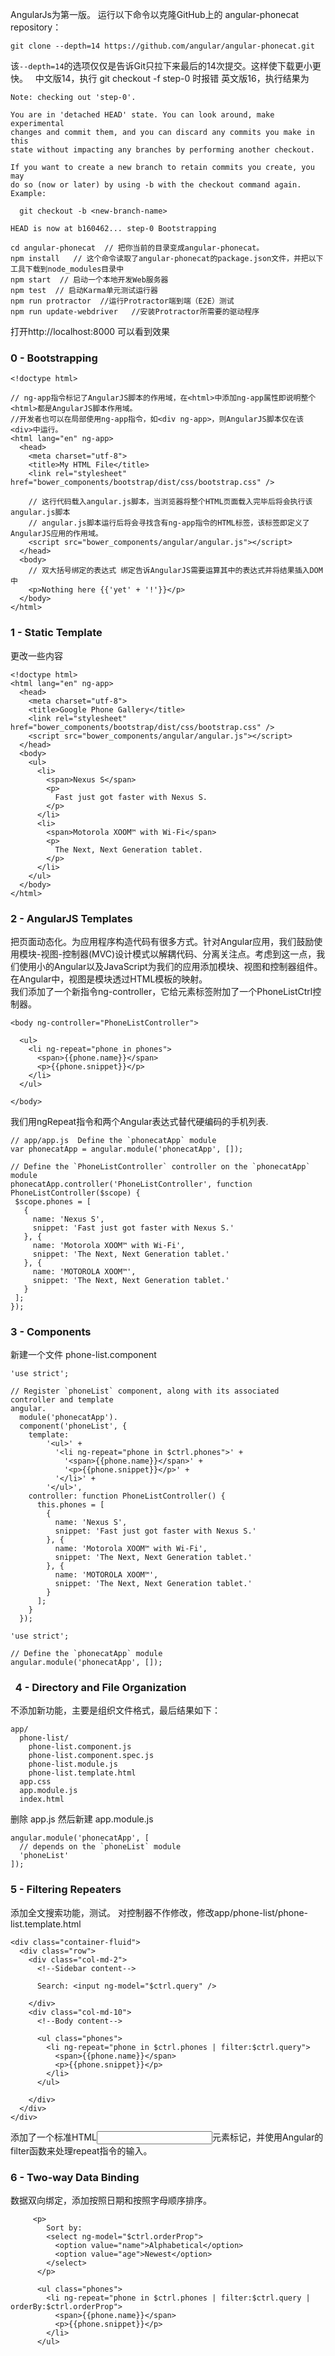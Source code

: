 AngularJs为第一版。
运行以下命令以克隆GitHub上的 angular-phonecat repository：
```
git clone --depth=14 https://github.com/angular/angular-phonecat.git
```
该`--depth=14`的选项仅仅是告诉Git只拉下来最后的14次提交。这样使下载更小更快。  
中文版14，执行 git checkout -f step-0 时报错
英文版16，执行结果为    
```
Note: checking out 'step-0'.

You are in 'detached HEAD' state. You can look around, make experimental
changes and commit them, and you can discard any commits you make in this
state without impacting any branches by performing another checkout.

If you want to create a new branch to retain commits you create, you may
do so (now or later) by using -b with the checkout command again. Example:

  git checkout -b <new-branch-name>

HEAD is now at b160462... step-0 Bootstrapping
```

```
cd angular-phonecat  // 把你当前的目录变成angular-phonecat。    
npm install   // 这个命令读取了angular-phonecat的package.json文件，并把以下工具下载到node_modules目录中   
npm start  // 启动一个本地开发Web服务器
npm test  // 启动Karma单元测试运行器
npm run protractor  //运行Protractor端到端（E2E）测试
npm run update-webdriver   //安装Protractor所需要的驱动程序    
```     

打开http://localhost:8000 可以看到效果   

### 0 - Bootstrapping   
```
<!doctype html>

// ng-app指令标记了AngularJS脚本的作用域，在<html>中添加ng-app属性即说明整个<html>都是AngularJS脚本作用域。
//开发者也可以在局部使用ng-app指令，如<div ng-app>，则AngularJS脚本仅在该<div>中运行。
<html lang="en" ng-app>  
  <head>
    <meta charset="utf-8">
    <title>My HTML File</title>
    <link rel="stylesheet" href="bower_components/bootstrap/dist/css/bootstrap.css" />
    
    // 这行代码载入angular.js脚本，当浏览器将整个HTML页面载入完毕后将会执行该angular.js脚本
    // angular.js脚本运行后将会寻找含有ng-app指令的HTML标签，该标签即定义了AngularJS应用的作用域。
    <script src="bower_components/angular/angular.js"></script>
  </head>
  <body>
    // 双大括号绑定的表达式 绑定告诉AngularJS需要运算其中的表达式并将结果插入DOM中
    <p>Nothing here {{'yet' + '!'}}</p>
  </body>
</html>
```
   
### 1 - Static Template
更改一些内容   
```
<!doctype html>
<html lang="en" ng-app>
  <head>
    <meta charset="utf-8">
    <title>Google Phone Gallery</title>
    <link rel="stylesheet" href="bower_components/bootstrap/dist/css/bootstrap.css" />
    <script src="bower_components/angular/angular.js"></script>
  </head>
  <body>
    <ul>
      <li>
        <span>Nexus S</span>
        <p>
          Fast just got faster with Nexus S.
        </p>
      </li>
      <li>
        <span>Motorola XOOM™ with Wi-Fi</span>
        <p>
          The Next, Next Generation tablet.
        </p>
      </li>
    </ul>
  </body>
</html>
```     

### 2 - AngularJS Templates  
把页面动态化。为应用程序构造代码有很多方式。针对Angular应用，我们鼓励使用模块-视图-控制器(MVC)设计模式以解耦代码、分离关注点。考虑到这一点，我们使用小的Angular以及JavaScript为我们的应用添加模块、视图和控制器组件。  
在Angular中，视图是模块透过HTML模板的映射。  
我们添加了一个新指令ng-controller，它给元素标签<body>附加了一个PhoneListCtrl控制器。
 
```  
<body ng-controller="PhoneListController">

  <ul>
    <li ng-repeat="phone in phones">
      <span>{{phone.name}}</span>
      <p>{{phone.snippet}}</p>
    </li>
  </ul>

</body>   
```  
我们用ngRepeat指令和两个Angular表达式替代硬编码的手机列表. 
 
 ```
 // app/app.js  Define the `phonecatApp` module
var phonecatApp = angular.module('phonecatApp', []);

// Define the `PhoneListController` controller on the `phonecatApp` module
phonecatApp.controller('PhoneListController', function PhoneListController($scope) {
  $scope.phones = [
    {
      name: 'Nexus S',
      snippet: 'Fast just got faster with Nexus S.'
    }, {
      name: 'Motorola XOOM™ with Wi-Fi',
      snippet: 'The Next, Next Generation tablet.'
    }, {
      name: 'MOTOROLA XOOM™',
      snippet: 'The Next, Next Generation tablet.'
    }
  ];
});
```   

###  3 - Components   
新建一个文件 phone-list.component  
```  
'use strict';

// Register `phoneList` component, along with its associated controller and template
angular.
  module('phonecatApp').
  component('phoneList', {
    template:
        '<ul>' +
          '<li ng-repeat="phone in $ctrl.phones">' +
            '<span>{{phone.name}}</span>' +
            '<p>{{phone.snippet}}</p>' +
          '</li>' +
        '</ul>',
    controller: function PhoneListController() {
      this.phones = [
        {
          name: 'Nexus S',
          snippet: 'Fast just got faster with Nexus S.'
        }, {
          name: 'Motorola XOOM™ with Wi-Fi',
          snippet: 'The Next, Next Generation tablet.'
        }, {
          name: 'MOTOROLA XOOM™',
          snippet: 'The Next, Next Generation tablet.'
        }
      ];
    }
  });
```      

```  
'use strict';

// Define the `phonecatApp` module
angular.module('phonecatApp', []);
```     

###   4 - Directory and File Organization   
不添加新功能，主要是组织文件格式，最后结果如下：   
```
app/
  phone-list/
    phone-list.component.js
    phone-list.component.spec.js
    phone-list.module.js
    phone-list.template.html
  app.css
  app.module.js
  index.html  
```     

删除 app.js 然后新建 app.module.js   

```
angular.module('phonecatApp', [
  // depends on the `phoneList` module
  'phoneList'
]);
```

### 5 - Filtering Repeaters  
添加全文搜索功能，测试。 对控制器不作修改，修改app/phone-list/phone-list.template.html   
```
<div class="container-fluid">
  <div class="row">
    <div class="col-md-2">
      <!--Sidebar content-->

      Search: <input ng-model="$ctrl.query" />

    </div>
    <div class="col-md-10">
      <!--Body content-->

      <ul class="phones">
        <li ng-repeat="phone in $ctrl.phones | filter:$ctrl.query">
          <span>{{phone.name}}</span>
          <p>{{phone.snippet}}</p>
        </li>
      </ul>

    </div>
  </div>
</div>    
```   
添加了一个标准HTML<input>元素标记，并使用Angular的filter函数来处理repeat指令的输入。    

### 6 - Two-way Data Binding   
数据双向绑定，添加按照日期和按照字母顺序排序。  
```
     <p>
        Sort by:
        <select ng-model="$ctrl.orderProp">
          <option value="name">Alphabetical</option>
          <option value="age">Newest</option>
        </select>
      </p>  
```     

```
      <ul class="phones">
        <li ng-repeat="phone in $ctrl.phones | filter:$ctrl.query | orderBy:$ctrl.orderProp">
          <span>{{phone.name}}</span>
          <p>{{phone.snippet}}</p>
        </li>
      </ul>  
```


